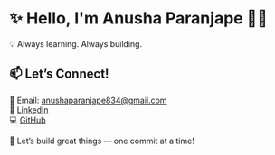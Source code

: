 # ✨ Hello, I'm Anusha Paranjape 👩‍💻
 
💡 Always learning. Always building.
 ## 📫 Let’s Connect!

📧 Email: anushaparanjape834@gmail.com  
💼 [LinkedIn](https://www.linkedin.com/in/anusha-paranjape-966191287)  
💻 [GitHub](https://github.com/8-anusha)

🚀 Let’s build great things — one commit at a time!

